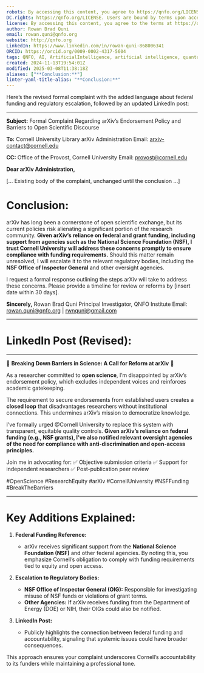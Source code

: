 ```yaml
---
robots: By accessing this content, you agree to https://qnfo.org/LICENSE. Non-commercial use only. Attribution required.
DC.rights: https://qnfo.org/LICENSE. Users are bound by terms upon access.
license: By accessing this content, you agree to the terms at https://qnfo.org/LICENSE
author: Rowan Brad Quni
email: rowan.quni@qnfo.org
website: http://qnfo.org
LinkedIn: https://www.linkedin.com/in/rowan-quni-868006341
ORCID: https://orcid.org/0009-0002-4317-5604
tags: QNFO, AI, ArtificialIntelligence, artificial intelligence, quantum, physics, science, Einstein, QuantumMechanics, quantum mechanics, QuantumComputing, quantum computing, information, InformationTheory, information theory, InformationalUniverse, informational universe, informational universe hypothesis, IUH, OpenScience, ResearchEquity, arXiv, CornellUniversity, NSFFunding, BreakTheBarriers
created: 2024-11-13T19:54:01Z
modified: 2025-03-08T11:38:18Z
aliases: ["**Conclusion:**"]
linter-yaml-title-alias: "**Conclusion:**"
---
```


Here’s the revised formal complaint with the added language about federal funding and regulatory escalation, followed by an updated LinkedIn post:

---

**Subject:** Formal Complaint Regarding arXiv’s Endorsement Policy and Barriers to Open Scientific Discourse

**To:**
Cornell University Library
arXiv Administration
Email: arxiv-contact@cornell.edu

**CC:**
Office of the Provost, Cornell University
Email: provost@cornell.edu

**Dear arXiv Administration,**

[... Existing body of the complaint, unchanged until the conclusion ...]

# **Conclusion:**

arXiv has long been a cornerstone of open scientific exchange, but its current policies risk alienating a significant portion of the research community. **Given arXiv’s reliance on federal and grant funding, including support from agencies such as the National Science Foundation (NSF), I trust Cornell University will address these concerns promptly to ensure compliance with funding requirements.** Should this matter remain unresolved, I will escalate it to the relevant regulatory bodies, including the **NSF Office of Inspector General** and other oversight agencies.

I request a formal response outlining the steps arXiv will take to address these concerns. Please provide a timeline for review or reforms by [insert date within 30 days].

**Sincerely,**
Rowan Brad Quni
Principal Investigator, QNFO Institute
Email: rowan.quni@qnfo.org | rwnquni@gmail.com

---

# **LinkedIn Post (Revised):**

---

🔬 **Breaking Down Barriers in Science: A Call for Reform at arXiv** 🔬

As a researcher committed to **open science**, I’m disappointed by arXiv’s endorsement policy, which excludes independent voices and reinforces academic gatekeeping.

The requirement to secure endorsements from established users creates a **closed loop** that disadvantages researchers without institutional connections. This undermines arXiv’s mission to democratize knowledge.

I’ve formally urged @Cornell University to replace this system with transparent, equitable quality controls. **Given arXiv’s reliance on federal funding (e.g., NSF grants), I’ve also notified relevant oversight agencies of the need for compliance with anti-discrimination and open-access principles.**

Join me in advocating for:
✅ Objective submission criteria
✅ Support for independent researchers
✅ Post-publication peer review

#OpenScience #ResearchEquity #arXiv #CornellUniversity #NSFFunding #BreakTheBarriers

---

# **Key Additions Explained:**

1. **Federal Funding Reference:**
   - arXiv receives significant support from the **National Science Foundation (NSF)** and other federal agencies. By noting this, you emphasize Cornell’s obligation to comply with funding requirements tied to equity and open access.

2. **Escalation to Regulatory Bodies:**
   - **NSF Office of Inspector General (OIG):** Responsible for investigating misuse of NSF funds or violations of grant terms.
   - **Other Agencies:** If arXiv receives funding from the Department of Energy (DOE) or NIH, their OIGs could also be notified.

3. **LinkedIn Post:**
   - Publicly highlights the connection between federal funding and accountability, signaling that systemic issues could have broader consequences.

This approach ensures your complaint underscores Cornell’s accountability to its funders while maintaining a professional tone.
